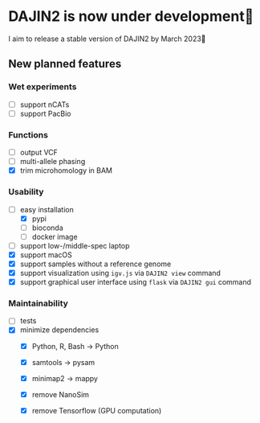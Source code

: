 # DAJIN2 is now under development👷

I aim to release a stable version of DAJIN2 by March 2023:crossed_fingers:
## New planned features


### Wet experiments

- [ ] support nCATs
- [ ] support PacBio

### Functions

- [ ] output VCF
- [ ] multi-allele phasing
- [x] trim microhomology in BAM

### Usability

- [ ] easy installation
  - [x] pypi
  - [ ] bioconda
  - [ ] docker image
- [ ] support low-/middle-spec laptop
- [x] support macOS
- [x] support samples without a reference genome
- [x] support visualization using `igv.js` via `DAJIN2 view` command
- [x] support graphical user interface using `flask` via `DAJIN2 gui` command

### Maintainability

- [ ] tests
- [x] minimize dependencies
  - [x] Python, R, Bash -> Python
  - [x] samtools -> pysam
  - [x] minimap2 -> mappy
  - [x] remove NanoSim
  - [x] remove Tensorflow (GPU computation)

